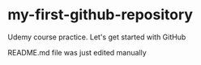 # my-first-github-repository
Udemy course practice. Let's get started with GitHub

README.md file was just edited manually
